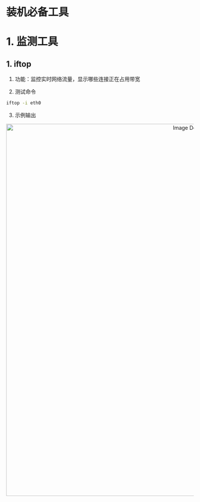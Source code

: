 # 装机必备工具

# 1. 监测工具

## 1. iftop

1. 功能：监控实时网络流量，显示哪些连接正在占用带宽

2. 测试命令

```bash
iftop -i eth0
```

3. 示例输出

<p align="center">
<img src="https://19640810.xyz/05_image/01_imageHost/20250403-172815.png" alt="Image Description" width="1000">
</p>


